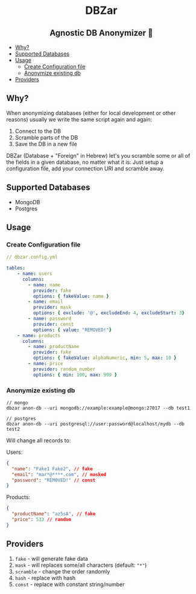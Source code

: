 <h1 align="center">DBZar</h1>
<h2 align="center">Agnostic DB Anonymizer 👻</h2>

- [Why?](#why)
- [Supported Databases](#supported-databases)
- [Usage](#usage)
  - [Create Configuration file](#create-configuration-file)
  - [Anonymize existing db](#anonymize-existing-db)
- [Providers](#providers)

## Why?

When anonymizing databases (either for local development or other reasons) usually we write the same script again and again:

1. Connect to the DB
2. Scramble parts of the DB
3. Save the DB in a new file

DBZar (Database + "Foreign" in Hebrew) let's you scramble some or all
of the fields in a given database, no matter what it is:
Just setup a configuration file, add your connection URI and scramble
away.

## Supported Databases

- MongoDB
- Postgres

## Usage

### Create Configuration file

```yaml
// dbzar.config.yml

tables:
    - name: users
      columns:
        - name: name
          provider: fake
          options: { fakeValue: name }
        - name: email
          provider: mask
          options: { exclude: '@', excludeEnd: 4, excludeStart: 3}
        - name: password
          provider: const
          options: { value: "REMOVED!"}
    - name: products
      columns:
        - name: productName
          provider: fake
          options: { fakeValue: alphaNumeric, min: 5, max: 10 }
        - name: price
          provider: random_number
          options: { min: 100, max: 999 }

```

### Anonymize existing db

```
// mongo
dbzar anon-db --uri mongodb://example:example@mongo:27017 --db test1

// postgres
dbzar anon-db --uri postgresql://user:password@localhost/mydb --db test2
```

Will change all records to:

Users:

```json
{
  "name": "Fake1 Fake2", // fake
  "email": "mar*@****.com", // masked
  "password": "REMOVED!" // const
}
```

Products:

```json
{
  "productName": "az5sA", // fake
  "price": 533 // random
}
```

## Providers

1. `fake` - will generate fake data
2. `mask` - will replaces some/all characters (default: `"*"`)
3. `scramble` - change the order randomly
4. `hash` - replace with hash
5. `const` - replace with constant string/number
